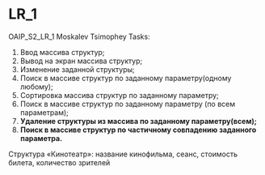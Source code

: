 # LR_1
OAIP_S2_LR_1
Moskalev Tsimophey
Tasks:
1) Ввод массива структур;
2) Вывод на экран массива структур;    
3) Изменение заданной структуры;       
4) Поиск в массиве структур по заданному параметру(одному любому);
5) Сортировка массива структур по заданному параметру;
6) Поиск в массиве структур по заданному параметру (по всем параметрам);
7) **Удаление структуры из массива по заданному параметру(всем);**
8) **Поиск в массиве структур по частичному совпадению заданного параметра.**
  
 Структура «Кинотеатр»: название кинофильма, сеанс, стоимость билета, количество зрителей
